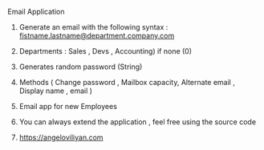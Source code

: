 Email Application 

1. Generate an email with the following syntax : fistname.lastname@department.company.com
2. Departments  : Sales , Devs , Accounting) if none (0)
3. Generates random password (String)
4. Methods ( Change password , Mailbox capacity, Alternate email , Display name , email )

5. Email app for new Employees

6. You can always extend the application , feel free using the source code

7. https://angeloviliyan.com
